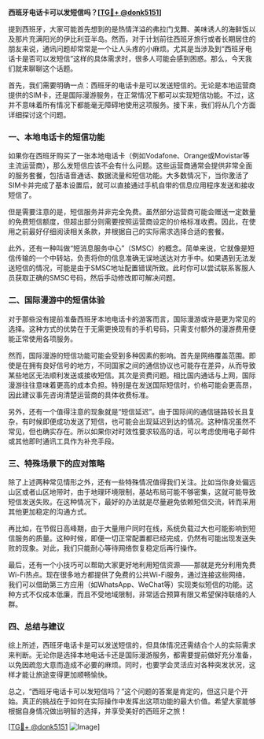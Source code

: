 **西班牙电话卡可以发短信吗？[[TG💪+ @donk5151](https://t.me/s/donk5151)]**

提到西班牙，大家可能首先想到的是热情洋溢的弗拉门戈舞、美味诱人的海鲜饭以及那片充满阳光的伊比利亚半岛。然而，对于计划前往西班牙旅行或者长期居住的朋友来说，通讯问题却常常是一个让人头疼的小麻烦。尤其是当涉及到“西班牙电话卡是否可以发短信”这样的具体需求时，很多人可能会感到困惑。那么，今天我们就来聊聊这个话题。

首先，我们需要明确一点：西班牙的电话卡是可以发送短信的。无论是本地运营商提供的SIM卡，还是国际漫游服务，在正常情况下都可以实现短信功能。不过，这并不意味着所有情况下都能毫无障碍地使用这项服务。接下来，我们将从几个方面详细探讨这个问题。

### **一、本地电话卡的短信功能**

如果你在西班牙购买了一张本地电话卡（例如Vodafone、Orange或Movistar等主流运营商），那么发短信应该不会有什么问题。这些运营商通常会提供非常全面的服务套餐，包括语音通话、数据流量和短信功能。大多数情况下，当你激活了SIM卡并完成了基本设置后，就可以直接通过手机自带的信息应用程序发送和接收短信了。

但是需要注意的是，短信服务并非完全免费。虽然部分运营商可能会赠送一定数量的免费短信额度，但超出部分则需要按照运营商设定的价格标准收费。因此，在使用之前最好仔细阅读相关条款，并根据自己的实际需求选择合适的套餐。

此外，还有一种叫做“短消息服务中心”（SMSC）的概念。简单来说，它就像是短信传输的一个中转站，负责将你的信息准确无误地送达对方手中。如果遇到无法发送短信的情况，可能是由于SMSC地址配置错误所致。此时你可以尝试联系客服人员获取正确的SMSC号码，然后手动修改即可解决问题。

### **二、国际漫游中的短信体验**

对于那些没有提前准备西班牙本地电话卡的游客而言，国际漫游或许是更为常见的选择。这种方式的优势在于无需更换现有的手机号码，只需支付额外的漫游费用便能正常使用各项服务。

然而，国际漫游的短信功能可能会受到多种因素的影响。首先是网络覆盖范围。即使是在拥有良好信号的地方，不同国家之间的通信协议也可能存在差异，从而导致某些地区无法顺利发送或接收短信。其次是资费问题。相比国内通话与上网，国际漫游往往意味着更高的成本负担。特别是在发送国际短信时，价格可能会更高昂，因此建议事先咨询清楚运营商的具体收费标准。

另外，还有一个值得注意的现象就是“短信延迟”。由于国际间的通信链路较长且复杂，有时候即便成功发送了短信，也可能会出现延迟到达的情况。这种情况虽然不常见，但也确实存在。所以如果你对时效性要求较高的话，可以考虑使用电子邮件或其他即时通讯工具作为补充手段。

### **三、特殊场景下的应对策略**

除了上述两种常见情形之外，还有一些特殊情况值得我们关注。比如当你身处偏远山区或者山区地带时，由于地理环境限制，基站布局可能不够密集，这就可能导致短信发送失败。在这种情况下，最好的办法就是尽量避免依赖短信交流，转而采用其他更加稳定的沟通方式。

再比如，在节假日高峰期，由于大量用户同时在线，系统负载过大也可能影响到短信服务的质量。这种时候，即便一切正常配置都已经完成，仍然有可能出现发送失败的现象。对此，我们只能耐心等待网络恢复稳定后再行操作。

最后，还有一个小技巧可以帮助大家更好地利用短信资源——那就是充分利用免费Wi-Fi热点。现在很多地方都提供了免费的公共Wi-Fi服务，通过连接这些网络，我们可以借助第三方应用（如WhatsApp、WeChat等）实现类似短信的功能。这种方式不仅成本低廉，而且不受地域限制，非常适合预算有限又希望保持联络的人群。

### **四、总结与建议**

综上所述，西班牙电话卡是可以发送短信的，但具体情况还需结合个人的实际需求来判断。无论你是选择本地电话卡还是国际漫游服务，都需要提前做好充分准备，以免因疏忽大意而造成不必要的麻烦。同时，也要学会灵活应对各种突发状况，这样才能让旅途变得更加顺畅愉快。

总之，“西班牙电话卡可以发短信吗？”这个问题的答案是肯定的，但这只是个开始。真正的挑战在于如何在实际操作中发挥出这项功能的最大价值。希望大家能够根据自身情况做出明智的选择，并享受美好的西班牙之旅！

[[TG💪+ @donk5151](https://t.me/s/donk5151) ![Image](https://i.postimg.cc/rwNCRYN7/Snipaste-2025-04-30-17-27-05.png)]